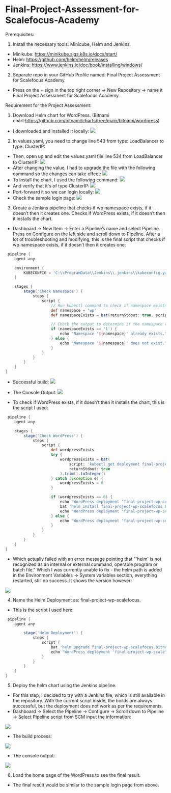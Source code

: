 # Final-Project-Assessment-for-Scalefocus-Academy

Prerequisites:
1. Install the necessary tools: Minicube, Helm and Jenkins.
- Minikube: https://minikube.sigs.k8s.io/docs/start/
- Helm: https://github.com/helm/helm/releases
- Jenkins: https://www.jenkins.io/doc/book/installing/windows/

2. Separate repo in your GitHub Profile named: Final Project Assessment for Scalefocus Academy.
- Press on the + sign in the top right corner -> New Repository -> name it Final Project Assessment for Scalefocus Academy.

Requirement for the Project Assessment:
1. Download Helm chart for WordPress. (Bitnami chart:https://github.com/bitnami/charts/tree/main/bitnami/wordpress)
- I downloaded and installed it locally:
![](images/wordpressdownloaded.PNG)
2. In values.yaml, you need to change line 543 from type: LoadBalancer to type: ClusterIP:
- Then, open up and edit the values.yaml file line 534 from LoadBalancer to ClusterIP:
![](images/clusterip.PNG)
- After changing the value, I had to upgrade the file with the following command so the changes can take effect:
![](images/upgradehelm.PNG)
- To install the chart, I used the following command:
![](images/installwpchart.PNG)
- And verify that it's of type ClusterIP:
![](images/clusteripservice.PNG)
- Port-forward it so we can login locally:
![](images/portforward.PNG)
- Check the sample login page:
![](images/localhostsamplepage.PNG)
3. Create a Jenkins pipeline that checks if wp namespace exists, if it doesn’t then it creates one.
   Checks if WordPress exists, if it doesn’t then it installs the chart.
- Dashboard -> New Item -> Enter a Pipeline’s name and select Pipeline. Press on Configure on the left side and scroll down to Pipeline. After a lot of troubleshooting and modifying, this is the final script that checks if wp namespace exists, if it doesn’t then it creates one:
```groovy
 pipeline {
    agent any

    environment {
        KUBECONFIG = 'C:\\ProgramData\\Jenkins\\.jenkins\\kubeconfig.yaml'
    }

    stages {
        stage('Check Namespace') {
            steps {
                script {
                    // Run kubectl command to check if namespace exists
                    def namespace = 'wp'
                    def namespaceExists = bat(returnStdout: true, script: "kubectl get namespace ${namespace} --kubeconfig=\"%KUBECONFIG%\" 2^>nul | find /c \"${namespace}\"").trim()

                    // Check the output to determine if the namespace exists
                    if (namespaceExists == '1') {
                        echo "Namespace '${namespace}' already exists."
                    } else {
                        echo "Namespace '${namespace}' does not exist."
                    }
                }
            }
        }
    }
}
```
- Successful build:
![](images/pipelinesucces.PNG)
- The Console Output:
![](images/successoutput.PNG)

- To check if WordPress exists, if it doesn’t then it installs the chart, this is the script I used:
```groovy
 pipeline {
    agent any

    stages {
        stage('Check WordPress') {
            steps {
                script {
                    def wordpressExists
                    try {
                        wordpressExists = bat(
                            script: 'kubectl get deployment final-project-wp-scalefocus --kubeconfig="C:\\ProgramData\\Jenkins\\.jenkins\\kubeconfig.yaml" --namespace wp 2>nul | find /c "final-project-wp-scalefocus"',
                            returnStdout: true
                        ).trim().toInteger()
                    } catch (Exception e) {
                        wordpressExists = 0
                    }

                    if (wordpressExists == 0) {
                        echo "WordPress deployment 'final-project-wp-scalefocus' does not exist. Installing the chart..."
                        bat 'helm install final-project-wp-scalefocus bitnami/wordpress --kubeconfig="C:\\ProgramData\\Jenkins\\.jenkins\\kubeconfig.yaml" --namespace wp'
                        echo "WordPress deployment 'final-project-wp-scalefocus' installed."
                    } else {
                        echo "WordPress deployment 'final-project-wp-scalefocus' already exists."
                    }
                }
            }
        }
    }
}
```
- Which actually failed with an error message pointing that "'helm' is not recognized as an internal or external command, operable program or batch file." Which I was currently unable to fix - the helm path is added in the Environment Variables -> System variables section, everything restarted, still no success. It shows the version however:

![](images/helmversion.PNG)

4. Name the Helm Deployment as: final-project-wp-scalefocus.
- This is the script I used here:
```groovy
 pipeline {
    agent any

        stage('Helm Deployment') {
            steps {
                script {
                    bat 'helm upgrade final-project-wp-scalefocus bitnami/wordpress --kubeconfig="C:\\ProgramData\\Jenkins\\.jenkins\\kubeconfig.yaml" --namespace wp'
                    echo "WordPress deployment 'final-project-wp-scalefocus' upgraded."
                }
            }
        }
    }
}
```
5. Deploy the helm chart using the Jenkins pipeline.
- For this step, I decided to try with a Jenkins file, which is still available in the repository. With the current script inside, the builds are always successful, but the deployment does not work as per the requirements.
- Dashboard -> Select the Pipeline -> Configure -> Scroll down to Pipeline -> Select Pipeline script from SCM input the information:

![](images/pipelinefromSCM.PNG)

- The build process:

![](images/buildssuccess.PNG)

- The console output:

![](images/endofprocess.PNG)

6. Load the home page of the WordPress to see the final result.
- The final result would be similar to the sample login page from above.
